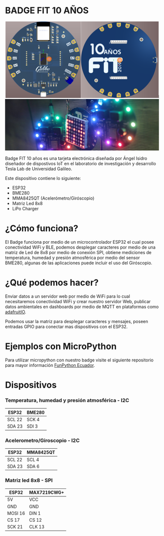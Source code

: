 # BADGE FIT 10 AÑOS

![](/img/badge.PNG)
![](/img/badge2.jpeg)

Badge FIT 10 años es una tarjeta electrónica diseñada por Ángel Isidro diseñador de dispostivos IoT en el laboratorio de investigación y desarrollo Tesla Lab de Universidad Galileo.

Este dispositivo contiene lo siguiente:
- ESP32
- BME280
- MMA8425QT (Acelerómetro/Giróscopio)
- Matriz Led 8x8
- LiPo Charger

# ¿Cómo funciona?

El Badge funciona por medio de un microcontrolador ESP32 el cual posee conectividad WiFi y BLE, podemos desplegar caracteres por medio de una matriz de Led de 8x8 por medio de conexión SPI, obtiene mediciones de temperatura, humedad y presión atmosférica por medio del sensor BME280, algunas de las aplicaciones puede incluir el uso del Giróscopio.

# ¿Qué podemos hacer?

Enviar datos a un servidor web por medio de WiFi para lo cual necesitaremos conectividad WiFi y crear nuestro servidor Web, publicar datos ambientales en dashboards por medio de MQTT en plataformas como [adafruitIO][adafruit_io].

[adafruit_io]: https://io.adafruit.com
Podemos usar la matriz para desplegar caracteres y mensajes, poseen entradas GPIO para conectar mas dispositivos con el ESP32. 

# Ejemplos con MicroPython 

Para utilizar micropython con nuestro badge visite el siguiente repositorio para mayor información  [FunPython Ecuador][FPE].

[FPE]: https://github.com/FunPythonEC/FIT_Guatemala_2019-SMART_BADGE

# Dispositivos 


### Temperatura, humedad y presión atmosférica - I2C
ESP32 | BME280
--- | ---
SCL 22 | SCK 4
SDA 23 | SDI 3

### Acelerometro/Giroscopio - I2C
ESP32 | MMA8425QT
--- | ---
SCL 22 | SCL 4
SDA 23 | SDA 6

### Matriz led 8x8 - SPI
ESP32 | MAX7219CWG+
--- | ---
5V | VCC 
GND | GND
MOSI 16 | DIN 1
CS 17 | CS 12
SCK 21 | CLK 13
